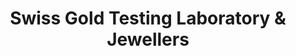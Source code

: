 ---
title: "Swiss Gold Testing Laboratory & Jewellers"
url: /karachi/swiss-gold-testing-laboratory-and-jewellers/
shop: jewelry
---